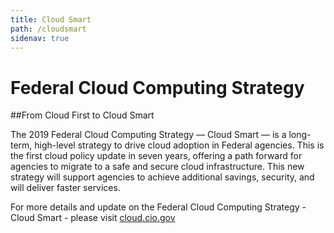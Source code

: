 ```yaml
---
title: Cloud Smart
path: /cloudsmart
sidenav: true
---
```


# Federal Cloud Computing Strategy
##From Cloud First to Cloud Smart

The 2019 Federal Cloud Computing Strategy — Cloud Smart — is a long-term, high-level strategy to drive cloud adoption in Federal agencies. This is the first cloud policy update in seven years, offering a path forward for agencies to migrate to a safe and secure cloud infrastructure. This new strategy will support agencies to achieve additional savings, security, and will deliver faster services.

For more details and update on the Federal Cloud Computing Strategy - Cloud Smart - please visit [cloud.cio.gov](https://cloud.cio.gov/)